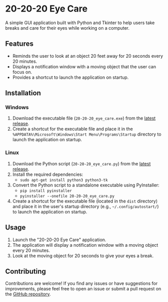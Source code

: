 # 20-20-20 Eye Care

A simple GUI application built with Python and Tkinter to help users take breaks and care for their eyes while working on a computer.

## Features

- Reminds the user to look at an object 20 feet away for 20 seconds every 20 minutes.
- Displays a notification window with a moving object that the user can focus on.
- Provides a shortcut to launch the application on startup.

## Installation

### Windows

1. Download the executable file (`20-20-20_eye_care.exe`) from the [latest release](https://github.com/your-username/20-20-20-eye-care/releases/latest).
2. Create a shortcut for the executable file and place it in the `%APPDATA%\Microsoft\Windows\Start Menu\Programs\Startup` directory to launch the application on startup.

### Linux

1. Download the Python script (`20-20-20_eye_care.py`) from the [latest release](https://github.com/your-username/20-20-20-eye-care/releases/latest).
2. Install the required dependencies:
   - `sudo apt-get install python3 python3-tk`
3. Convert the Python script to a standalone executable using PyInstaller:
   - `pip install pyinstaller`
   - `pyinstaller --onefile 20-20-20_eye_care.py`
4. Create a shortcut for the executable file (located in the `dist` directory) and place it in the user's startup directory (e.g., `~/.config/autostart/`) to launch the application on startup.

## Usage

1. Launch the "20-20-20 Eye Care" application.
2. The application will display a notification window with a moving object every 20 minutes.
3. Look at the moving object for 20 seconds to give your eyes a break.

## Contributing

Contributions are welcome! If you find any issues or have suggestions for improvements, please feel free to open an issue or submit a pull request on the [GitHub repository](https://github.com/your-username/20-20-20-eye-care).
